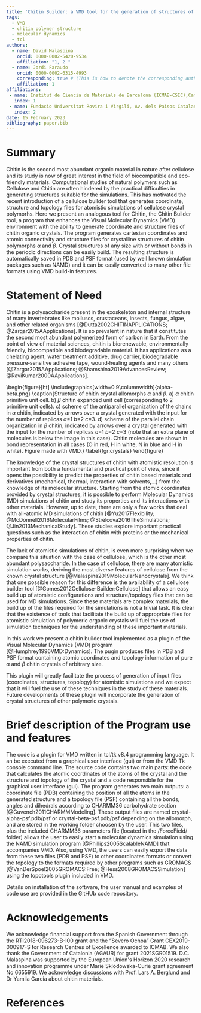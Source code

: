 ```yaml
---
title: 'Chitin Builder: a VMD tool for the generation of structures of chitin molecular crystals for atomistic simulations'
tags:
  - VMD
  - chitin polymer structure
  - molecular dynamics
  - tcl
authors:
  - name: David Malaspina
    orcid: 0000-0002-5420-9534
    affiliation: "1, 2 "
  - name: Jordi Faraudo
    orcid: 0000-0002-6315-4993
    corresponding: true # (This is how to denote the corresponding author)
    affiliation: 1
affiliations:
 - name: Institut de Ciencia de Materials de Barcelona (ICMAB-CSIC),Campus UAB Bellaterra, Barcelona, Spain
   index: 1
 - name: Fundacio Universitat Rovira i Virgili, Av. dels Paisos Catalans 18, 43007, Tarragona, Spain
   index: 2
date: 15 February 2023
bibliography: paper.bib
---
```


# Summary
Chitin is the second most abundant organic material in nature after cellulose and its study is now of great interest in the field of biocompatible and eco-friendly materials. 
Computational studies of natural polymers such as Cellulose and Chitin are often hindered by the practical difficulties in generating structures suitable for the simulations.
This has motivated the recent introduction of a cellulose builder tool that generates coordinate, structure and topology files for atomistic simulations of cellulose crystal polymorhs.
Here we present an analogous tool for Chitin, the Chitin Builder tool, a program that enhances the Visual Molecular Dynamics (VMD) environment with the ability to generate coordinate and structure files of chitin organic crystals.
The program generates cartesian coordinates and atomic connectivity and structure files for crystalline structures of chitin polymorphs $\alpha$ and $\beta$.
Crystal structures of any size with or without bonds in the periodic directions can be easily build.
The resulting structure is automatically saved in PDB and PSF format (used by well known simulation packages such as NAMD) and it can be easily converted to many other file formats using VMD build-in features.


# Statement of Need

Chitin is a polysaccharide present in the exoskeleton and internal structure of many invertebrates like molluscs, crustaceans, insects, fungus, algae, and other related organisms [@Dutta2002CHITINAPPLICATIONS; @Zargar2015AApplications].
It is so prevalent in nature that it constitutes the second most abundant polymerized form of carbon in Earth.
From the point of view of material sciences, chitin is biorenewable, environmentally friendly, biocompatible and biodegradable material.
It has applications as a chelating agent, water treatment additive, drug carrier, biodegradable pressure‐sensitive adhesive tape, wound‐healing agents and many others [@Zargar2015AApplications; @Shamshina2019AdvancesReview; @RaviKumar2000AApplications]. 

\begin{figure}[ht]
\includegraphics[width=0.9\columnwidth]{alpha-beta.png}
\caption{Structure of chitin crystal allomorphs $\alpha$ and $\beta$.   a) $\alpha$ chitin primitive unit cell. b) $\beta$ chitin expanded unit cell (corresponding to 2 primitive unit cells). c) scheme of the antiparallel organization of the chains in $\alpha$ chitin, indicated by arrows over a crystal generated with the input for the number of replicas $a$=1 $b$=2 $c$=3. d) scheme of the parallel chain organization in $\beta$ chitin, indicated by arrows over a crystal generated with the input for the number of replicas $a$=1 $b$=2 $c$=3 (note that an extra plane of molecules is below the image in this case). Chitin molecules are shown in bond representation in all cases (O in red, H in white, N in blue and H in white). Figure made with VMD.}
\label{fgr:crystals}
\end{figure}

The knowledge of the crystal structures of chitin with atomistic resolution is important from both a fundamental and practical point of view, since it opens the possibility to predict the properties of chitin based materials and derivatives (mechanical, thermal, interaction with solvents,...) from the knowledge of its molecular structure.
Starting from the atomic coordinates provided by crystal structures, it is possible to perform Molecular Dynamics (MD) simulations of chitin and study its properties and its interactions with other materials.
However, up to date, there are only a few works that deal with all-atomic MD simulations of chitin  [@Yu2017Flexibility; @McDonnell2016MolecularFilms; @Strelcova2016TheSimulations; @Jin2013MechanicalStudy].
These studies explore important practical questions such as the interaction of chitin with proteins or the mechanical properties of chitin.

The lack of atomistic simulations of chitin, is even more surprising when we compare this situation with the case of cellulose, which is the other most abundant polysaccharide. 
In the case of cellulose, there are many atomistic simulation works, deriving the most diverse features of cellulose from the known crystal structure [@Malaspina2019MolecularNanocrystals].
We think that one possible reason for this difference is the availability of a cellulose builder tool [@Gomes2012Cellulose-Builder:Cellulose] that allows an easy build up of atomistic configurations and structure/topology files that can be used for MD simulations.
Since these materials are complex materials, the build up of the files required for the simulations is not a trivial task. 
It is clear that the existence of tools that facilitate the build up of appropriate files for atomistic simulation of polymeric organic crystals will fuel the use of simulation techniques for the understanding of these important materials.

In this work we present a chitin builder tool implemented as a plugin of the Visual Molecular Dynamics (VMD) program [@Humphrey1996VMD:Dynamics]. The pugin produces files in PDB and PSF format containing atomic coordinates and topology information of pure $\alpha$ and $\beta$ chitin crystals of arbitrary size.

This plugin will greatly facilitate the process of generation of input files (coordinates, structures, topology) for atomistic simulations and we expect that it will fuel the use of these techniques in the study of these materials. 
Future developments of these plugin will incorporate the generation of crystal structures of other polymeric crystals.
 
# Brief description of the Program use and features

The code is a plugin for VMD written in tcl/tk v8.4 programming language.
It an be executed from a graphical user interface (gui) or from the VMD Tk console command line.
The source code contains two main parts: the code that calculates the atomic coordinates of the atoms of the crystal and the structure and topology of the crystal and a code responsible for the  graphical user interface (gui).
The program generates two main outputs: a coordinate file (PDB) containing the position of all the atoms in the generated structure and a topology file (PSF) containing all the bonds, angles and dihedrals according to CHARMM36 carbohydrate section [@Guvench2011CHARMMModeling].
These output files are named crystal-alpha-psf.pdb/psf or crystal-beta-psf.pdb/psf depending on the allomorph, and are stored in the working folder choosen by the user. 
This two files, plus the included CHARMM36 parameters file (located in the /ForceField/ folder) allows the user to easily start a molecular dynamics simulation using the NAMD simulation program [@Phillips2005ScalableNAMD] that accompanies VMD.
Also, using VMD, the users can easily export the data from these two files (PDB and PSF) to other coordinates formats or convert the topology to the formats required by other programs such as GROMACS [@VanDerSpoel2005GROMACS:Free; @Hess2008GROMACSSimulation] using the topotools plugin included in VMD. 

Details on installation of the software, the user manual and examples of code use are provided in the GitHUb code repository.

# Acknowledgements

We acknowledge financial support from the Spanish Government through the RTI2018-096273-B-I00 grant and the “Severo Ochoa” Grant CEX2019-000917-S  for Research Centres of Excellence awarded to ICMAB. We also thank the Government of Catalonia (AGAUR) for grant 2021SGR01519. 
D.C. Malaspina was supported by the European Union's Horizon 2020 research and innovation programme under Marie Sklodowska-Curie grant agreement No 6655919. 
We acknowledge discussions with Prof. Lars A. Berglund and Dr Yamila Garcia about chitin materials. 

# References
